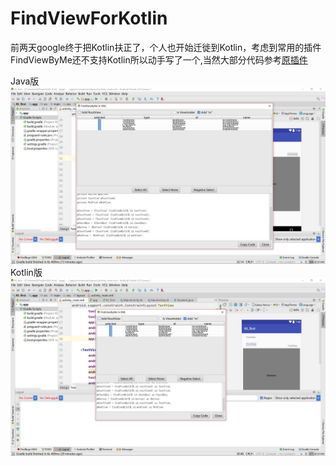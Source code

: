 # FindViewForKotlin
前两天google终于把Kotlin扶正了，个人也开始迁徙到Kotlin，考虑到常用的插件FindViewByMe还不支持Kotlin所以动手写了一个,当然大部分代码参考[原插件](https://github.com/laobie/FindViewByMe)<br/>

Java版![image](https://github.com/jinbolx/FindViewForKotlin/blob/master/pic/picture1.JPG)<br/>
Kotlin版![image](https://github.com/jinbolx/FindViewForKotlin/blob/master/pic/picture2.JPG)
